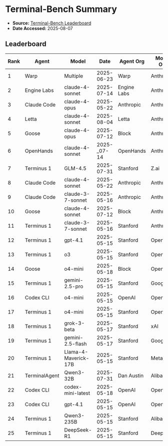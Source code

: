 # Terminal-Bench Summary

- **Source:** [Terminal-Bench Leaderboard](https://www.tbench.ai/leaderboard)
- **Date Accessed:** 2025-08-07

## Leaderboard

| Rank | Agent | Model | Date | Agent Org | Model Org | Accuracy |
|---|---|---|---|---|---|---|
| 1 | Warp | Multiple | 2025-06-23 | Warp | Anthropic | 52.0% ± 1.0 |
| 2 | Engine Labs | claude-4-sonnet | 2025-07-14 | Engine Labs | Anthropic | 44.8% ± 0.8 |
| 3 | Claude Code | claude-4-opus | 2025-05-22 | Anthropic | Anthropic | 43.2% ± 1.3 |
| 4 | Letta | claude-4-sonnet | 2025-08-04 | Letta | Anthropic | 42.5% ± 0.8 |
| 5 | Goose | claude-4-opus | 2025-07-12 | Block | Anthropic | 42.0% ± 1.3 |
| 6 | OpenHands | claude-4-sonnet | 2025-_07-14 | OpenHands | Anthropic | 41.3% ± 0.7 |
| 7 | Terminus 1 | GLM-4.5 | 2025-07-31 | Stanford | Z.ai | 39.9% ± 1.0 |
| 8 | Claude Code | claude-4-sonnet | 2025-05-22 | Anthropic | Anthropic | 35.5% ± 1.0 |
| 9 | Claude Code | claude-3-7-sonnet | 2025-05-16 | Anthropic | Anthropic | 35.2% ± 1.3 |
| 10 | Goose | claude-4-sonnet | 2025-07-12 | Block | Anthropic | 34.3% ± 1.0 |
| 11 | Terminus 1 | claude-3-7-sonnet | 2025-05-16 | Stanford | Anthropic | 30.6% ± 1.9 |
| 12 | Terminus 1 | gpt-4.1 | 2025-05-15 | Stanford | OpenAI | 30.3% ± 2.1 |
| 13 | Terminus 1 | o3 | 2025-05-15 | Stanford | OpenAI | 30.2% ± 0.9 |
| 14 | Goose | o4-mini | 2025-05-18 | Block | OpenAI | 27.5% ± 1.3 |
| 15 | Terminus 1 | gemini-2.5-pro | 2025-05-15 | Stanford | Google | 25.3% ± 2.8 |
| 16 | Codex CLI | o4-mini | 2025-05-15 | OpenAI | OpenAI | 20.0% ± 1.5 |
| 17 | Terminus 1 | o4-mini | 2025-05-15 | Stanford | OpenAI | 18.5% ± 1.4 |
| 18 | Terminus 1 | grok-3-beta | 2025-05-17 | Stanford | xAI | 17.5% ± 4.2 |
| 19 | Terminus 1 | gemini-2.5-flash | 2025-05-17 | Stanford | Google | 16.8% ± 1.3 |
| 20 | Terminus 1 | Llama-4-Maverick-17B | 2025-05-15 | Stanford | Meta | 15.5% ± 1.7 |
| 21 | TerminalAgent | Qwen3-32B | 2025-07-31 | Dan Austin | Alibaba | 15.5% ± 1.1 |
| 22 | Codex CLI | codex-mini-latest | 2025-05-18 | OpenAI | OpenAI | 11.3% ± 1.6 |
| 23 | Codex CLI | gpt-4.1 | 2025-05-15 | OpenAI | OpenAI | 8.3% ± 1.4 |
| 24 | Terminus 1 | Qwen3-235B | 2025-05-15 | Stanford | Alibaba | 6.6% ± 1.4 |
| 25 | Terminus 1 | DeepSeek-R1 | 2025-05-15 | Stanford | DeepSeek | 5.7% ± 0.7 |
